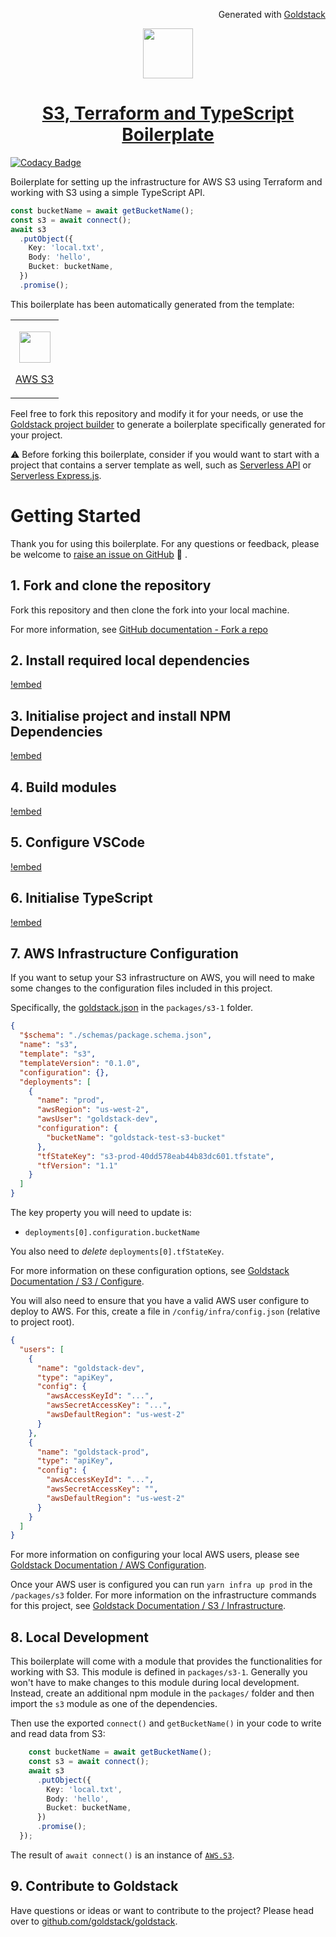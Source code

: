 <p align="right"><img src="https://cdn.goldstack.party/img/202203/goldstack_icon.png" height="12"> Generated with <a href="https://goldstack.party">Goldstack</a></p>

<p align="center">
  <a href="https://goldstack.party/templates/s3">
    <img src="https://cdn.goldstack.party/img/202204/s3.svg" height="80">
    <h1 align="center">S3, Terraform and TypeScript Boilerplate</h1>
  </a>
</p>

[![Codacy Badge](https://app.codacy.com/project/badge/Grade/9167b94cfaa248858c06734916682a36)](https://www.codacy.com/gh/goldstack/s3-terraform-typescript-boilerplate/dashboard?utm_source=github.com&utm_medium=referral&utm_content=goldstack/s3-terraform-typescript-boilerplate&utm_campaign=Badge_Grade)

Boilerplate for setting up the infrastructure for AWS S3 using Terraform and working with S3 using a simple TypeScript API.

```typescript
const bucketName = await getBucketName();
const s3 = await connect();
await s3
  .putObject({
    Key: 'local.txt',
    Body: 'hello',
    Bucket: bucketName,
  })
  .promise();
```

This boilerplate has been automatically generated from the template:

<table>
  <tbody>
    <tr>
      <td>
        <p align="center"><a href="https://goldstack.party/templates/s3"><img width="50" src="https://cdn.goldstack.party/img/202204/s3.svg"></a></p>
        <p><a href="https://goldstack.party/templates/s3">AWS S3</a></p>
      </td>
    </tr>
  </tbody>
</table>

Feel free to fork this repository and modify it for your needs, or use the [Goldstack project builder](https://goldstack.party/build) to generate a boilerplate specifically generated for your project.

⚠️ Before forking this boilerplate, consider if you would want to start with a project that contains a server template as well, such as [Serverless API](https://goldstack.party/templates/serverless-api) or [Serverless Express.js](https://goldstack.party/templates/express-lambda).

# Getting Started

Thank you for using this boilerplate. For any questions or feedback, please be welcome to [raise an issue on GitHub](https://github.com/goldstack/goldstack/issues) 🤗 .

## 1. Fork and clone the repository

Fork this repository and then clone the fork into your local machine.

For more information, see [GitHub documentation - Fork a repo](https://docs.github.com/en/get-started/quickstart/fork-a-repo)

## 2. Install required local dependencies

[!embed](./../../../../../../workspaces/docs/docs/shared/getting-started/dependencies.md)

## 3. Initialise project and install NPM Dependencies

[!embed](./../../../../../../workspaces/docs/docs/shared/getting-started/install.md)

## 4. Build modules

[!embed](./../../../../../../workspaces/docs/docs/shared/getting-started/build.md)

## 5. Configure VSCode

[!embed](./../../../../../../workspaces/docs/docs/shared/getting-started/vscode.md)

## 6. Initialise TypeScript

[!embed](./../../../../../../workspaces/docs/docs/shared/getting-started/typescript.md)

## 7. AWS Infrastructure Configuration

If you want to setup your S3 infrastructure on AWS, you will need to make some changes to the configuration files included in this project.

Specifically, the [goldstack.json](https://github.com/goldstack/s3-terraform-typescript-boilerplate/blob/master/packages/s3-1/goldstack.json) in the `packages/s3-1` folder.

```json
{
  "$schema": "./schemas/package.schema.json",
  "name": "s3",
  "template": "s3",
  "templateVersion": "0.1.0",
  "configuration": {},
  "deployments": [
    {
      "name": "prod",
      "awsRegion": "us-west-2",
      "awsUser": "goldstack-dev",
      "configuration": {
        "bucketName": "goldstack-test-s3-bucket"
      },
      "tfStateKey": "s3-prod-40dd578eab44b83dc601.tfstate",
      "tfVersion": "1.1"
    }
  ]
}
```

The key property you will need to update is:

- `deployments[0].configuration.bucketName`

You also need to _delete_ `deployments[0].tfStateKey`.

For more information on these configuration options, see [Goldstack Documentation / S3 / Configure](https://docs.goldstack.party/docs/templates/s3#configure).

You will also need to ensure that you have a valid AWS user configure to deploy to AWS. For this, create a file in `/config/infra/config.json` (relative to project root).

```json
{
  "users": [
    {
      "name": "goldstack-dev",
      "type": "apiKey",
      "config": {
        "awsAccessKeyId": "...",
        "awsSecretAccessKey": "...",
        "awsDefaultRegion": "us-west-2"
      }
    },
    {
      "name": "goldstack-prod",
      "type": "apiKey",
      "config": {
        "awsAccessKeyId": "...",
        "awsSecretAccessKey": "",
        "awsDefaultRegion": "us-west-2"
      }
    }
  ]
}
```

For more information on configuring your local AWS users, please see [Goldstack Documentation / AWS Configuration](https://docs.goldstack.party/docs/goldstack/configuration#aws-configuration).

Once your AWS user is configured you can run `yarn infra up prod` in the `/packages/s3` folder. For more information on the infrastructure commands for this project, see [Goldstack Documentation / S3 / Infrastructure](https://docs.goldstack.party/docs/templates/s3#infrastructure).

## 8. Local Development

This boilerplate will come with a module that provides the functionalities for working with S3. This module is defined in `packages/s3-1`. Generally you won't have to make changes to this module during local development. Instead, create an additional npm module in the `packages/` folder and then import the `s3` module as one of the dependencies.

Then use the exported `connect()` and `getBucketName()` in your code to write and read data from S3:

```typescript
    const bucketName = await getBucketName();
    const s3 = await connect();
    await s3
      .putObject({
        Key: 'local.txt',
        Body: 'hello',
        Bucket: bucketName,
      })
      .promise();
  });
```

The result of `await connect()` is an instance of [`AWS.S3`](https://docs.aws.amazon.com/AWSJavaScriptSDK/latest/AWS/S3.html).

## 9. Contribute to Goldstack

Have questions or ideas or want to contribute to the project? Please head over to [github.com/goldstack/goldstack](https://github.com/goldstack/goldstack).
